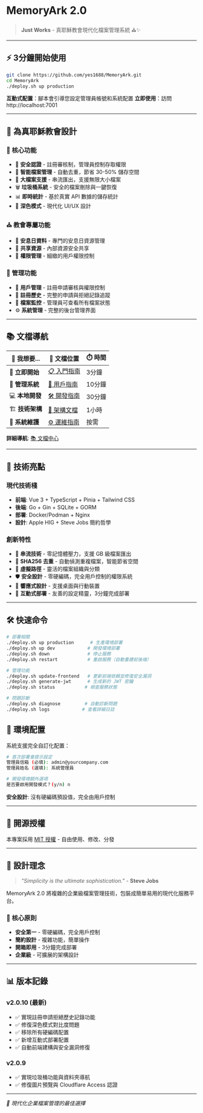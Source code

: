 # MemoryArk 2.0

> **Just Works** - 真耶穌教會現代化檔案管理系統 ⛪✨

---

## ⚡ 3分鐘開始使用

```bash
git clone https://github.com/yes1688/MemoryArk.git
cd MemoryArk
./deploy.sh up production
```

**互動式配置**：腳本會引導您設定管理員帳號和系統配置
**立即使用**：訪問 http://localhost:7001

---

## 🎯 為真耶穌教會設計

### 💫 核心功能
- 🔐 **安全認證** - 註冊審核制，管理員控制存取權限
- 📁 **智能檔案管理** - 自動去重，節省 30-50% 儲存空間
- 🔄 **大檔案支援** - 串流匯出，支援無限大小檔案
- 🗑️ **垃圾桶系統** - 安全的檔案刪除與一鍵恢復
- 📊 **即時統計** - 基於真實 API 數據的儲存統計
- 🌙 **深色模式** - 現代化 UI/UX 設計

### ⛪ 教會專屬功能
- 📖 **安息日資料** - 專門的安息日資源管理
- 🤝 **共享資源** - 內部資源安全共享
- 👥 **權限管理** - 細緻的用戶權限控制

### 🔧 管理功能  
- 👥 **用戶管理** - 註冊申請審核與權限控制
- 📝 **註冊歷史** - 完整的申請與拒絕記錄追蹤
- 📁 **檔案監控** - 管理員可查看所有檔案狀態
- ⚙️ **系統管理** - 完整的後台管理界面

---

## 📚 文檔導航

| 🎯 我想要... | 📂 文檔位置 | ⏱️ 時間 |
|-------------|-------------|---------|
| 🚀 **立即開始** | [📋 入門指南](docs/01-getting-started/) | 3分鐘 |
| 👥 **管理系統** | [👤 用戶指南](docs/02-user-guide/) | 10分鐘 |
| 💻 **本地開發** | [🛠️ 開發指南](docs/03-developer/) | 30分鐘 |
| 🏗️ **技術架構** | [📐 架構文檔](docs/04-architecture/) | 1小時 |
| 🔧 **系統維護** | [⚙️ 運維指南](docs/05-operations/) | 按需 |

**詳細導航**: [📚 文檔中心](docs/README.md)

---

## 🚀 技術亮點

### 現代技術棧
- **前端**: Vue 3 + TypeScript + Pinia + Tailwind CSS
- **後端**: Go + Gin + SQLite + GORM  
- **部署**: Docker/Podman + Nginx
- **設計**: Apple HIG + Steve Jobs 簡約哲學

### 創新特性
- 🔄 **串流技術** - 零記憶體壓力，支援 GB 級檔案匯出
- 🧮 **SHA256 去重** - 自動偵測重複檔案，智能節省空間
- 📁 **虛擬路徑** - 靈活的檔案組織與分類
- 🛡️ **安全設計** - 零硬編碼，完全用戶控制的權限系統
- 🎨 **響應式設計** - 支援桌面與行動裝置
- 🔧 **互動式部署** - 友善的設定精靈，3分鐘完成部署

---

## 🛠️ 快速命令

```bash
# 部署相關
./deploy.sh up production      # 生產環境部署
./deploy.sh up dev            # 開發環境部署
./deploy.sh down              # 停止服務
./deploy.sh restart           # 重啟服務（自動重建前後端）

# 管理功能
./deploy.sh update-frontend   # 更新前端依賴並修復安全漏洞
./deploy.sh generate-jwt      # 生成新的 JWT 密鑰
./deploy.sh status           # 檢查服務狀態

# 問題診斷
./deploy.sh diagnose         # 自動診斷問題
./deploy.sh logs            # 查看詳細日誌
```

## 🔧 環境配置

系統支援完全自訂化配置：

```bash
# 首次部署會提示設定
管理員信箱 (必填): admin@yourcompany.com
管理員姓名 (選填): 系統管理員

# 開發環境額外選項
是否要啟用開發模式？(y/n) n
```

**安全設計**: 沒有硬編碼預設值，完全由用戶控制

---

## 🤝 開源授權

本專案採用 [MIT 授權](LICENSE) - 自由使用、修改、分發

---

## 💫 設計理念

> *"Simplicity is the ultimate sophistication."* - **Steve Jobs**

MemoryArk 2.0 將複雜的企業級檔案管理技術，包裝成簡單易用的現代化服務平台。

### 🎯 核心原則

- **安全第一** - 零硬編碼，完全用戶控制
- **簡約設計** - 複雜功能，簡單操作
- **開箱即用** - 3分鐘完成部署
- **企業級** - 可擴展的架構設計

---

## 📊 版本記錄

### v2.0.10 (最新)
- ✅ 實現註冊申請拒絕歷史記錄功能
- ✅ 修復深色模式對比度問題
- ✅ 移除所有硬編碼配置
- ✅ 新增互動式部署配置
- ✅ 自動前端建構與安全漏洞修復

### v2.0.9
- ✅ 實現垃圾桶功能與資料夾導航
- ✅ 修復圖片預覽與 Cloudflare Access 認證

---

*🌟 現代化企業檔案管理的最佳選擇*